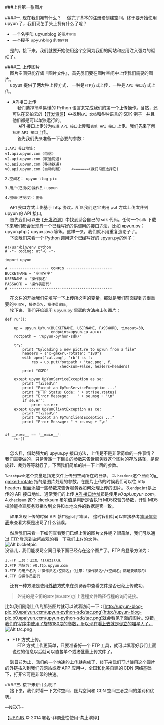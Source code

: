 ###上传第一张图片 

####一. 现在我们拥有什么？
&nbsp;&nbsp;&nbsp;&nbsp;做完了基本的注册和创建空间，终于要开始使用 upyun 了，我们现在手头上拥有什么了呢？    

+ 一个名字叫 upyunblog 的```图片空间```
+ 一个授予 upyunblog 的```操作员```    

&nbsp;&nbsp;&nbsp;&nbsp;是的，接下来，我们就要开始使用这个空间为我们的网站和应用注入强力的驱动了。

####二. 上传图片    
&nbsp;&nbsp;&nbsp;&nbsp;图片空间只能存储『图片文件』，首先我们要在图片空间中上传我们需要的图片。    
&nbsp;&nbsp;&nbsp;&nbsp;upyun 提供了两大种上传方式， 一种是```FTP```方式上传，一种是 ```API 接口```方式上传。    

+ API接口上传    
&nbsp;&nbsp;&nbsp;&nbsp;我们选择简单易懂的 Python 语言来完成我们的第一个上传操作。当然，还可以在又拍云的【[开发资源](http://wiki.upyun.com/index.php?title=%E5%BC%80%E5%8F%91%E8%B5%84%E6%BA%90)】中找到```API 文档```和各种语言的 SDK 例子，并且他们都是可以单独运行的。    
&nbsp;&nbsp;&nbsp;&nbsp; API 接口上传分为```标准 API 接口```上传和```表单 API 接口``` 上传。我们先来了解```标准 API 接口```上传。    
&nbsp;&nbsp;&nbsp;&nbsp;首先我们先来准备一下必要的参数：    

```
1.API 接口地址：
v1.api.upyun.com (电信)
v2.api.upyun.com (联通网通)
v3.api.upyun.com (移动铁通)
v0.api.upyun.com (自动判断）    <=======(我们习惯选择它)

2.空间名： upyun-blog-pic

3.用户(已授权)操作员：upyun

4.密码(已授权)：密码
```    

&nbsp;&nbsp;&nbsp;&nbsp;API 接口方式上传基于 http 协议。所以我们这里使用 put 方式上传文件到 upyun 的 API 接口。    
&nbsp;&nbsp;&nbsp;&nbsp;首先我们可以去【[开发资源](http://wiki.upyun.com/index.php?title=%E5%BC%80%E5%8F%91%E8%B5%84%E6%BA%90)】中找到适合自己的 sdk 代码。任何一个sdk 下载下来我们都会发现有一个已经写好的供调用的接口方法，比如 upyun.py；upyun.php；upyun.java 等等。这样一来，我们就不用重复造轮子了。    
&nbsp;&nbsp;&nbsp;&nbsp;下面我们来看一个 Python 调用这个已经写好的 upyun.py的例子：    

```
#!/usr/bin/env python
# -*- coding: utf-8 -*-

import upyun

# ------------------ CONFIG ---------------------
BUCKETNAME = '空间名字'
USERNAME = '操作员名'
PASSWORD = '操作员密码'
# -----------------------------------------------
```

&nbsp;&nbsp;&nbsp;&nbsp;在文件的开始我们先填写一下上传所必需的变量，那就是我们前面提到的很重要的```空间名```，```操作员名```，```操作员密码```。    
&nbsp;&nbsp;&nbsp;&nbsp;接下来，我们开始调用 upyun.py 里面的方法来上传图片：    

```
def run():
    
    up = upyun.UpYun(BUCKETNAME, USERNAME, PASSWORD, timeout=30,
                     endpoint=upyun.ED_AUTO)
    rootpath = '/upyun-python-sdk/'
    
    try:
        print "Uploading a new picture to upyun from a file"
        headers = {"x-gmkerl-rotate": "180"}
        with open('cat.png', 'rb') as f:
            res = up.put(footpath + 'tac.png', f,
                         checksum=False, headers=headers)
        print "OKED"
    
    except upyun.UpYunServiceException as se:
        print "failed\n"
        print "Except an UpYunServiceException ..."
        print "HTTP Status Code: " + str(se.status)
        print "Error Message:    " + se.msg + "\n"
        if se.err:
            print se.err
    except upyun.UpYunClientException as ce:
        print "failed\n"
        print "Except an UpYunClientException ..."
        print "Error Message: " + ce.msg + "\n"
        
        
if __name__ == '__main__':
    run()
    
```

&nbsp;&nbsp;&nbsp;&nbsp;怎么样，借助强大的 upyun.py 接口方法，上传是不是非常简单的一件事情？我们需要做的，只是传递一下相关的参数来告诉服务器这个图片的存放路径，是否旋转、裁剪等等就行了。下面我们简单的讲一下上面的参数。        

1.```rootpath```这个变量是指定文件上传到空间所在的目录。
2. ```headers```这个里面的[x-gmkerl-rotate](http://wiki.upyun.com/index.php?title=HTTP_REST_API%E6%8E%A5%E5%8F%A3#.E5.9B.BE.E7.89.87.E5.A4.84.E7.90.86.E6.8E.A5.E5.8F.A3) 指的是图片处理的参数，在图片上传的时候我们可以往 http headers 里面添加一些参数来告诉服务器如何处理上传的图片。
3.```endpoint```是上传的 API 接口地址。通常我们的上传 [API 接口地址](http://wiki.upyun.com/index.php?title=API%E4%BD%BF%E7%94%A8%E7%AE%80%E4%BB%8B)都是使用*v0.api.upyun.com*。     
4.```checksum``` 这个 checksum 布尔值是判断是否执行 MD5校验的参数，开启 MD5校验能检查服务器接收到文件和本地文件的数据是否一致。    

&nbsp;&nbsp;&nbsp;&nbsp;如果发现上传的时候 API 接口返回了错误， 这时我们就可以直接参考[错误信息表](http://wiki.upyun.com/index.php?title=HTTP_REST_API%E6%8E%A5%E5%8F%A3#.E6.A0.87.E5.87.86API.E9.94.99.E8.AF.AF.E4.BB.A3.E7.A0.81.E8.A1.A8)来查看大概是出现了什么错误。

&nbsp;&nbsp;&nbsp;&nbsp;然后我们来看一下如何查看我们已经上传的图片文件呢？很简单，我们可以通过 [FTP](http://wiki.upyun.com/index.php?title=FTP%E6%8E%A5%E5%8F%A3) 登录到空间直观的看一下我们上传的文件。    
![Alt bucketpic](http://upyun-blog-pic.b0.upaiyun.com/upyunBlog/FTPpic.png)    
没错儿，我们能发现空间目录下面已经存在这个图片了。FTP 的登录方法为：   

``` 
1.FTP 工具：（比如 filezilla）    
2.FTP 地址为：v0.ftp.upyun.com    
3.FTP 的用户名为：「操作员名/空间名」（注意：「操作员名+/+空间名」都是要填写的）    
4.FTP 的操作员密码
```
&nbsp;&nbsp;&nbsp;&nbsp;还有一种方法是使用[外链](http://wiki.upyun.com/index.php?title=%E8%8E%B7%E5%8F%96%E6%96%87%E4%BB%B6%E5%A4%96%E9%93%BE%E5%9C%B0%E5%9D%80)方式来在浏览器中查看文件是否已经上传成功。    
>外链的是空间的```域名```(```默认域名```)加上远程文件路径行程的访问链接。    

比如我们刚刚上传的那张图片就可以试着访问一下：[http://upyun-blog-pic.b0.upaiyun.com/upyun-python-sdk/tac.png](http://upyun-blog-pic.b0.upaiyun.com/upyun-python-sdk/tac.png)就会看见下面的图片。没错，我们在程序中使用了旋转180度的参数，所以现在看上去就是倒立的喵星人了。    
![Alt tac.png](http://upyun-blog-pic.b0.upaiyun.com/upyun-python-sdk/tac.png)

+ FTP 方式上传。    
&nbsp;&nbsp;&nbsp;&nbsp;FTP 方式上传更简单，只要准备好一个 FTP 工具，就可以填写好我们上面说过的信息以后就可以直接单个或者批量上传文件了。

&nbsp;&nbsp;&nbsp;&nbsp;到目前为止，我们的一个快速的上传就完成了，接下来我们可以使用这个图片的外链插入到我们的网站或者 APP 应用中，全国和北美自建的 CDN 网络基础下，打开它可是非常的快速。    

####三. 接下来讲什么呢？    
&nbsp;&nbsp;&nbsp;&nbsp;接下来，我们将看一下文件空间、图片空间和 CDN 空间三者之间的差别和优势。    
<br />
--NEXT--

【[UPYUN](https://www.upyun.com) © 2014 署名-非商业性使用-禁止演绎】